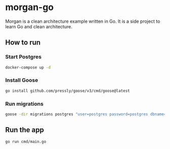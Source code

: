 # morgan-go

Morgan is a clean architecture example written in Go. It is a side project to learn Go and clean architecture.

## How to run

### Start Postgres

```bash
docker-compose up -d
```

### Install Goose

```bash
go install github.com/pressly/goose/v3/cmd/goose@latest
```

### Run migrations

```bash
goose -dir migrations postgres "user=postgres password=postgres dbname=morgan sslmode=disable host=localhost" up
```

## Run the app

```bash
go run cmd/main.go
```
